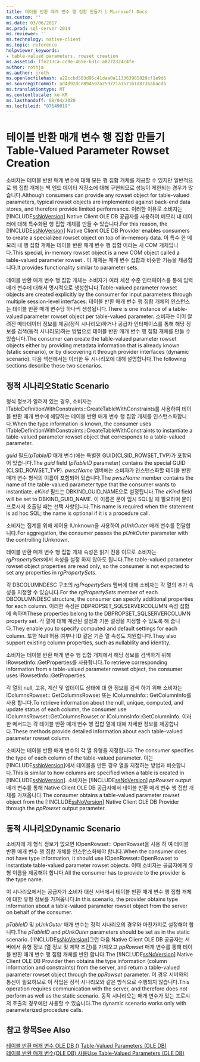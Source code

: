 ```yaml
---
title: 테이블 반환 매개 변수 행 집합 만들기 | Microsoft Docs
ms.custom: ''
ms.date: 03/06/2017
ms.prod: sql-server-2014
ms.reviewer: ''
ms.technology: native-client
ms.topic: reference
helpviewer_keywords:
- table-valued parameters, rowset creation
ms.assetid: ffe213ca-cc0e-465e-b31c-a8272324c4fe
author: rothja
ms.author: jroth
ms.openlocfilehash: a22ccbd583d95c41daa0a113363985828cf1e9d6
ms.sourcegitcommit: ad4d92dce894592a259721a1571b1d8736abacdb
ms.translationtype: MT
ms.contentlocale: ko-KR
ms.lasthandoff: 08/04/2020
ms.locfileid: "87649019"
---
```

# <a name="table-valued-parameter-rowset-creation"></a><span data-ttu-id="bada9-102">테이블 반환 매개 변수 행 집합 만들기</span><span class="sxs-lookup"><span data-stu-id="bada9-102">Table-Valued Parameter Rowset Creation</span></span>
  <span data-ttu-id="bada9-103">소비자는 테이블 반환 매개 변수에 대해 모든 행 집합 개체를 제공할 수 있지만 일반적으로 행 집합 개체는 백 엔드 데이터 저장소에 대해 구현되므로 성능이 제한되는 경우가 많습니다.</span><span class="sxs-lookup"><span data-stu-id="bada9-103">Although consumers can provide any rowset object for table-valued parameters, typical rowset objects are implemented against back-end data stores, and therefore provide limited performance.</span></span> <span data-ttu-id="bada9-104">이러한 이유로 소비자는 [!INCLUDE[ssNoVersion](../../includes/ssnoversion-md.md)] Native Client OLE DB 공급자를 사용하여 메모리 내 데이터에 대해 특수화된 행 집합 개체를 만들 수 있습니다.</span><span class="sxs-lookup"><span data-stu-id="bada9-104">For this reason, the [!INCLUDE[ssNoVersion](../../includes/ssnoversion-md.md)] Native Client OLE DB Provider enables consumers to create a specialized rowset object on top of in-memory data.</span></span> <span data-ttu-id="bada9-105">이 특수 한 메모리 내 행 집합 개체는 테이블 반환 매개 변수 행 집합 이라는 새 COM 개체입니다.</span><span class="sxs-lookup"><span data-stu-id="bada9-105">This special, in-memory rowset object is a new COM object called a table-valued parameter rowset .</span></span> <span data-ttu-id="bada9-106">이 개체는 매개 변수 집합과 비슷한 기능을 제공합니다.</span><span class="sxs-lookup"><span data-stu-id="bada9-106">It provides functionality similar to parameter sets.</span></span>  
  
 <span data-ttu-id="bada9-107">테이블 반환 매개 변수 행 집합 개체는 소비자가 여러 세션 수준 인터페이스를 통해 입력 매개 변수에 대해서 명시적으로 생성합니다.</span><span class="sxs-lookup"><span data-stu-id="bada9-107">Table-valued parameter rowset objects are created explicitly by the consumer for input parameters through multiple session-level interfaces.</span></span> <span data-ttu-id="bada9-108">테이블 반환 매개 변수 행 집합 개체의 인스턴스는 테이블 반환 매개 변수당 하나씩 생성됩니다.</span><span class="sxs-lookup"><span data-stu-id="bada9-108">There is one instance of a table-valued parameter rowset object per table-valued parameter.</span></span> <span data-ttu-id="bada9-109">소비자는 이미 알려진 메타데이터 정보를 제공(정적 시나리오)하거나 공급자 인터페이스를 통해 해당 정보를 검색(동적 시나리오)하는 방법으로 테이블 반환 매개 변수 행 집합 개체를 만들 수 있습니다.</span><span class="sxs-lookup"><span data-stu-id="bada9-109">The consumer can create the table-valued parameter rowset objects either by providing metadata information that is already known (static scenario), or by discovering it through provider interfaces (dynamic scenario).</span></span> <span data-ttu-id="bada9-110">다음 섹션에서는 이러한 두 시나리오에 대해 설명합니다.</span><span class="sxs-lookup"><span data-stu-id="bada9-110">The following sections describe these two scenarios.</span></span>  
  
## <a name="static-scenario"></a><span data-ttu-id="bada9-111">정적 시나리오</span><span class="sxs-lookup"><span data-stu-id="bada9-111">Static Scenario</span></span>  
 <span data-ttu-id="bada9-112">형식 정보가 알려져 있는 경우, 소비자는 ITableDefinitionWithConstraints::CreateTableWithConstraints를 사용하여 테이블 반환 매개 변수에 해당하는 테이블 반환 매개 변수 행 집합 개체를 인스턴스화합니다.</span><span class="sxs-lookup"><span data-stu-id="bada9-112">When the type information is known, the consumer uses ITableDefinitionWithConstraints::CreateTableWithConstraints to instantiate a table-valued parameter rowset object that corresponds to a table-valued parameter.</span></span>  
  
 <span data-ttu-id="bada9-113">*guid* 필드(*pTableID* 매개 변수)에는 특별한 GUID(CLSID_ROWSET_TVP)가 포함되어 있습니다.</span><span class="sxs-lookup"><span data-stu-id="bada9-113">The *guid* field (*pTableID* parameter) contains the special GUID (CLSID_ROWSET_TVP).</span></span> <span data-ttu-id="bada9-114">*pwszName* 멤버에는 소비자가 인스턴스화할 테이블 반환 매개 변수 형식의 이름이 포함되어 있습니다.</span><span class="sxs-lookup"><span data-stu-id="bada9-114">The *pwszName* member contains the name of the table-valued parameter type that the consumer wants to instantiate.</span></span> <span data-ttu-id="bada9-115">*eKind* 필드는 DBKIND_GUID_NAME으로 설정됩니다.</span><span class="sxs-lookup"><span data-stu-id="bada9-115">The *eKind* field will be set to DBKIND_GUID_NAME.</span></span> <span data-ttu-id="bada9-116">이 이름은 문이 임시 SQL일 때 필요하며 문이 프로시저 호출일 때는 선택 사항입니다.</span><span class="sxs-lookup"><span data-stu-id="bada9-116">This name is required when the statement is ad hoc SQL; the name is optional if it is a procedure call.</span></span>  
  
 <span data-ttu-id="bada9-117">소비자는 집계를 위해 제어용 IUnknown을 사용하여 *pUnkOuter* 매개 변수를 전달합니다.</span><span class="sxs-lookup"><span data-stu-id="bada9-117">For aggregation, the consumer passes the *pUnkOuter* parameter with the controlling IUnknown.</span></span>  
  
 <span data-ttu-id="bada9-118">테이블 반환 매개 변수 행 집합 개체 속성은 읽기 전용 이므로 소비자는 *rgPropertySets*에서 속성을 설정 하지 않아도 됩니다.</span><span class="sxs-lookup"><span data-stu-id="bada9-118">The table-valued parameter rowset object properties are read only, so the consumer is not expected to set any properties in *rgPropertySets*.</span></span>  
  
 <span data-ttu-id="bada9-119">각 DBCOLUMNDESC 구조의 *rgPropertySets* 멤버에 대해 소비자는 각 열의 추가 속성을 지정할 수 있습니다.</span><span class="sxs-lookup"><span data-stu-id="bada9-119">For the *rgPropertySets* member of each DBCOLUMNDESC structure, the consumer can specify additional properties for each column.</span></span> <span data-ttu-id="bada9-120">이러한 속성은 DBPROPSET_SQLSERVERCOLUMN 속성 집합에 속하며</span><span class="sxs-lookup"><span data-stu-id="bada9-120">These properties belong to the DBPROPSET_SQLSERVERCOLUMN property set.</span></span> <span data-ttu-id="bada9-121">각 열에 대해 계산된 설정과 기본 설정을 지정할 수 있도록 해 줍니다.</span><span class="sxs-lookup"><span data-stu-id="bada9-121">They enable you to specify computed and default settings for each column.</span></span> <span data-ttu-id="bada9-122">또한 Null 허용 여부나 ID 같은 기존 열 속성도 지원합니다.</span><span class="sxs-lookup"><span data-stu-id="bada9-122">They also support existing column properties, such as nullability and identity.</span></span>  
  
 <span data-ttu-id="bada9-123">소비자는 테이블 반환 매개 변수 행 집합 개체에서 해당 정보를 검색하기 위해 IRowsetInfo::GetProperties를 사용합니다.</span><span class="sxs-lookup"><span data-stu-id="bada9-123">To retrieve corresponding information from a table-valued parameter rowset object, the consumer uses IRowsetInfo::GetProperties.</span></span>  
  
 <span data-ttu-id="bada9-124">각 열의 null, 고유, 계산 및 업데이트 상태에 대 한 정보를 검색 하기 위해 소비자는 IColumnsRowset:: GetColumnsRowset 또는 IColumnsInfo:: GetColumnInfo를 사용 합니다.</span><span class="sxs-lookup"><span data-stu-id="bada9-124">To retrieve information about the null, unique, computed, and update status of each column, the consumer use IColumnsRowset::GetColumnsRowset or IColumnsInfo::GetColumnInfo.</span></span> <span data-ttu-id="bada9-125">이러한 메서드는 각 테이블 반환 매개 변수 행 집합 열에 대해 자세한 정보를 제공합니다.</span><span class="sxs-lookup"><span data-stu-id="bada9-125">These methods provide detailed information about each table-valued parameter rowset column.</span></span>  
  
 <span data-ttu-id="bada9-126">소비자는 테이블 반환 매개 변수의 각 열 유형을 지정합니다.</span><span class="sxs-lookup"><span data-stu-id="bada9-126">The consumer specifies the type of each column of the table-valued parameter.</span></span> <span data-ttu-id="bada9-127">이는 [!INCLUDE[ssNoVersion](../../includes/ssnoversion-md.md)]에서 테이블을 만든 경우 열을 지정하는 방법과 비슷합니다.</span><span class="sxs-lookup"><span data-stu-id="bada9-127">This is similar to how columns are specified when a table is created in [!INCLUDE[ssNoVersion](../../includes/ssnoversion-md.md)].</span></span> <span data-ttu-id="bada9-128">소비자는 [!INCLUDE[ssNoVersion](../../includes/ssnoversion-md.md)] *ppRowset* output 매개 변수를 통해 Native Client OLE DB 공급자에서 테이블 반환 매개 변수 행 집합 개체를 가져옵니다.</span><span class="sxs-lookup"><span data-stu-id="bada9-128">The consumer obtains a table-valued parameter rowset object from the [!INCLUDE[ssNoVersion](../../includes/ssnoversion-md.md)] Native Client OLE DB Provider through the *ppRowset* output parameter.</span></span>  
  
## <a name="dynamic-scenario"></a><span data-ttu-id="bada9-129">동적 시나리오</span><span class="sxs-lookup"><span data-stu-id="bada9-129">Dynamic Scenario</span></span>  
 <span data-ttu-id="bada9-130">소비자에 게 형식 정보가 없으면 IOpenRowset:: OpenRowset을 사용 하 여 테이블 반환 매개 변수 행 집합 개체를 인스턴스화해야 합니다.</span><span class="sxs-lookup"><span data-stu-id="bada9-130">When the consumer does not have type information, it should use IOpenRowset::OpenRowset to instantiate table-valued parameter rowset objects.</span></span> <span data-ttu-id="bada9-131">이때 소비자는 공급자에게 유형 이름을 제공해야 합니다.</span><span class="sxs-lookup"><span data-stu-id="bada9-131">All the consumer has to provide to the provider is the type name.</span></span>  
  
 <span data-ttu-id="bada9-132">이 시나리오에서는 공급자가 소비자 대신 서버에서 테이블 반환 매개 변수 행 집합 개체에 대한 유형 정보를 가져옵니다.</span><span class="sxs-lookup"><span data-stu-id="bada9-132">In this scenario, the provider obtains type information about a table-valued parameter rowset object from the server on behalf of the consumer.</span></span>  
  
 <span data-ttu-id="bada9-133">*pTableID* 및 *pUnkOuter* 매개 변수는 정적 시나리오의 경우와 마찬가지로 설정해야 합니다.</span><span class="sxs-lookup"><span data-stu-id="bada9-133">The *pTableID* and *pUnkOuter* parameters should be set as in the static scenario.</span></span> <span data-ttu-id="bada9-134">[!INCLUDE[ssNoVersion](../../includes/ssnoversion-md.md)]그런 다음 Native Client OLE DB 공급자는 서버에서 유형 정보 (열 정보 및 제약 조건)를 가져오고 *ppRowset* 매개 변수를 통해 테이블 반환 매개 변수 행 집합 개체를 반환 합니다.</span><span class="sxs-lookup"><span data-stu-id="bada9-134">The [!INCLUDE[ssNoVersion](../../includes/ssnoversion-md.md)] Native Client OLE DB Provider then obtains the type information (column information and constraints) from the server, and return a table-valued parameter rowset object through the *ppRowset* parameter.</span></span> <span data-ttu-id="bada9-135">이 경우 서버와의 통신이 필요하므로 이 작업은 정적 시나리오와 같은 방식으로 수행되지 않습니다.</span><span class="sxs-lookup"><span data-stu-id="bada9-135">This operation requires communication with the server, and therefore does not perform as well as the static scenario.</span></span> <span data-ttu-id="bada9-136">동적 시나리오는 매개 변수가 있는 프로시저 호출의 경우에만 사용할 수 있습니다.</span><span class="sxs-lookup"><span data-stu-id="bada9-136">The dynamic scenario works only with parameterized procedure calls.</span></span>  
  
## <a name="see-also"></a><span data-ttu-id="bada9-137">참고 항목</span><span class="sxs-lookup"><span data-stu-id="bada9-137">See Also</span></span>  
 <span data-ttu-id="bada9-138">[테이블 반환 매개 변수 OLE DB &#40;&#41;](table-valued-parameters-ole-db.md) </span><span class="sxs-lookup"><span data-stu-id="bada9-138">[Table-Valued Parameters &#40;OLE DB&#41;](table-valued-parameters-ole-db.md) </span></span>  
 [<span data-ttu-id="bada9-139">테이블 반환 매개 변수&#40;OLE DB&#41; 사용</span><span class="sxs-lookup"><span data-stu-id="bada9-139">Use Table-Valued Parameters &#40;OLE DB&#41;</span></span>](../native-client-ole-db-how-to/use-table-valued-parameters-ole-db.md)  
  
  
